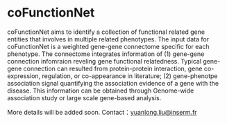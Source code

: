 # coFunctionNet

coFunctionNet aims to identify a collection of functional related gene entities that involves in multiple related phenotypes.
The input data for coFunctionNet is a weighted gene-gene connectome specific for each phenotype. The connectome integrates information of (1) gene-gene connection infomraion reveling gene functional relatedness. Typical gene-gene connection can resulted from protein-protein interaction, gene co-expression, regulation, or co-appearance in literature; (2) gene-phenotpe association signal quantifying the association evidence of a gene with the disease. This information can be obtained through Genome-wide association study or large scale gene-based analysis. 


More details will be added soon. Contact：yuanlong.liu@inserm.fr

